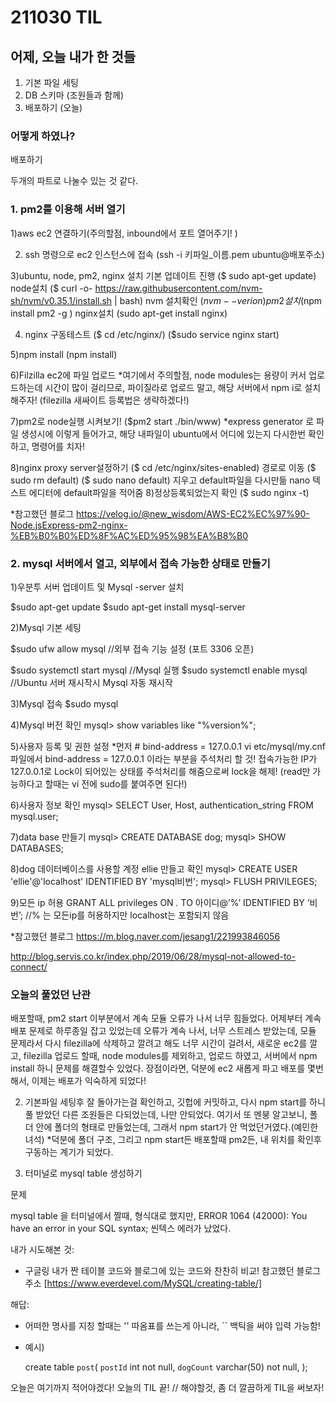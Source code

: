 # 211030 TIL

## 어제, 오늘 내가 한 것들
1. 기본 파일 세팅
2. DB 스키마 (조원들과 함께)
3. 배포하기 (오늘)

### 어떻게 하였나?
배포하기

두개의 파트로 나눌수 있는 것 같다.
### 1. pm2를 이용해 서버 열기
1)aws ec2 연결하기(주의할점, inbound에서 포트 열어주기! )

2) ssh 명령으로 ec2 인스턴스에 접속 (ssh -i 키파일_이름.pem ubuntu@배포주소)

3)ubuntu, node, pm2, nginx 설치
기본 업데이트 진행 ($ sudo apt-get update)
node설치
($ curl -o- https://raw.githubusercontent.com/nvm-sh/nvm/v0.35.1/install.sh | bash)
nvm 설치확인
($nvm --verion)
pm2 설치
($npm install pm2 -g
)
nginx설치
(sudo apt-get install nginx)

4) nginx 구동테스트
($ cd /etc/nginx/)
($sudo service nginx start)

5)npm install
(npm install)

6)Filzilla ec2에 파일 업로드
*여기에서 주의할점, node modules는 용량이 커서 업로드하는데 시간이 많이 걸리므로, 파이질라로 업로드 말고, 해당 서버에서 npm i로 설치해주자!
(filezilla 새싸이트 등록법은 생략하겠다!)

7)pm2로 node실행 시켜보기!
($pm2 start ./bin/www)
*express generator 로 파일 생성시에 이렇게 들어가고, 해당 내파일이 ubuntu에서 어디에 있는지 다시한번 확인하고, 명령어를 치자! 

8)nginx proxy server설정하기
 ($ cd /etc/nginx/sites-enabled) 경로로 이동
 ($ sudo rm default)
 ($ sudo nano default) 지우고 default파일을 다시만듦
 nano 텍스트 에디터에 default파일을 적어줌
 8)정상등록되었는지 확인 ($ sudo nginx -t)

*참고했던 블로그
https://velog.io/@new_wisdom/AWS-EC2%EC%97%90-Node.jsExpress-pm2-nginx-%EB%B0%B0%ED%8F%AC%ED%95%98%EA%B8%B0




### 2. mysql 서버에서 열고, 외부에서 접속 가능한 상태로 만들기

1)우분투 서버 업데이트 및 Mysql -server 설치

$sudo apt-get update
$sudo apt-get install mysql-server﻿

2)Mysql 기본 세팅

$sudo ufw allow mysql //외부 접속 기능 설정 (포트 3306 오픈)

$sudo systemctl start mysql //Mysql 실행
$sudo systemctl enable mysql //Ubuntu 서버 재시작시 Mysql 자동 재시작

3)Mysql 접속
$sudo mysql

4)Mysql 버전 확인
mysql> show variables like "%version%";

5)사용자 등록 및 권한 설정
*먼저  # bind-address = 127.0.0.1
vi etc/mysql/my.cnf 파일에서
bind-address = 127.0.0.1 이라는 부분을 주석처리 할 것! 접속가능한 IP가 127.0.0.1로 Lock이 되어있는 상태를 주석처리를 해줌으로써 lock을 해제!
(read만 가능하다고 할때는 vi 전에 sudo를 붙여주면 된다!) 

6)사용자 정보 확인
mysql> SELECT User, Host, authentication_string FROM mysql.user;

7)data base 만들기
mysql> CREATE DATABASE dog;
mysql> SHOW DATABASES;

8)dog 데이터베이스를 사용할 계정 ellie 만들고 확인
mysql> CREATE USER 'ellie'@'localhost' IDENTIFIED BY 'mysql비번';
mysql> FLUSH PRIVILEGES;

9)모든 ip 허용
GRANT ALL privileges ON *.* TO 아이디@’%’ IDENTIFIED BY ‘비번’;
//% 는 모든ip를 허용하지만 localhost는 포함되지 않음

*참고했던 블로그
https://m.blog.naver.com/jesang1/221993846056

http://blog.servis.co.kr/index.php/2019/06/28/mysql-not-allowed-to-connect/

### 오늘의 풀었던 난관
배포할때, pm2 start 이부분에서 계속 모듈 오류가 나서 너무 힘들었다.
어제부터 계속 배포 문제로 하루종일 잡고 있었는데 오류가 계속 나서, 너무 스트레스 받았는데,
모듈 문제라서 다시 filezilla에 삭제하고 깔려고 해도 너무 시간이 걸려서, 
새로운 ec2를 깔고, filezilla 업로드 할때, 
node modules를 제외하고, 업로드 하였고,
서버에서 npm install
하니 문제를 해결할수 있었다.
장점이라면,
덕분에 ec2 새롭게 파고 배포를 몇번해서,
이제는 배포가 익숙하게 되었다!

2. 기본파일 세팅후 잘 돌아가는걸 확인하고, 깃헙에 커밋하고, 다시 npm start를 하니 풀 받았던 다른 조원들은 다되었는데, 나만 안되었다. 여기서 또 멘붕 알고보니, 폴더 안에 폴더의 형태로 만들었는데, 그래서 npm start가 안 먹었던거였다.(예민한 녀석)
*덕분에 폴더 구조, 그리고 npm start든 배포할때 pm2든, 내 위치를 확인후 구동하는 계기가 되었다.

3. 터미널로 mysql table 생성하기 

문제

mysql table 을 터미널에서 짤때, 형식대로 했지만, ERROR 1064 (42000): You have an error in your SQL syntax; 씬텍스 에러가 났었다.

내가 시도해본 것:
- 구글링
내가 짠 테이블 코드와 블로그에 있는 코드와 찬찬히 비교!
참고했던 블로그 주소
[https://www.everdevel.com/MySQL/creating-table/]

해답:
- 어떠한 명사를 지칭 할때는 '' 따옴표를 쓰는게 아니라, `` 백틱을 써야 입력 가능함!
- 예시)
    
    create table ``post``(
    ``postId`` int not null,
    ``dogCount``  varchar(50) not null,
    );

오늘은 여기까지 적어야겠다!
오늘의 TIL 끝!
// 해야할것, 좀 더 깔끔하게 TIL을 써보자!